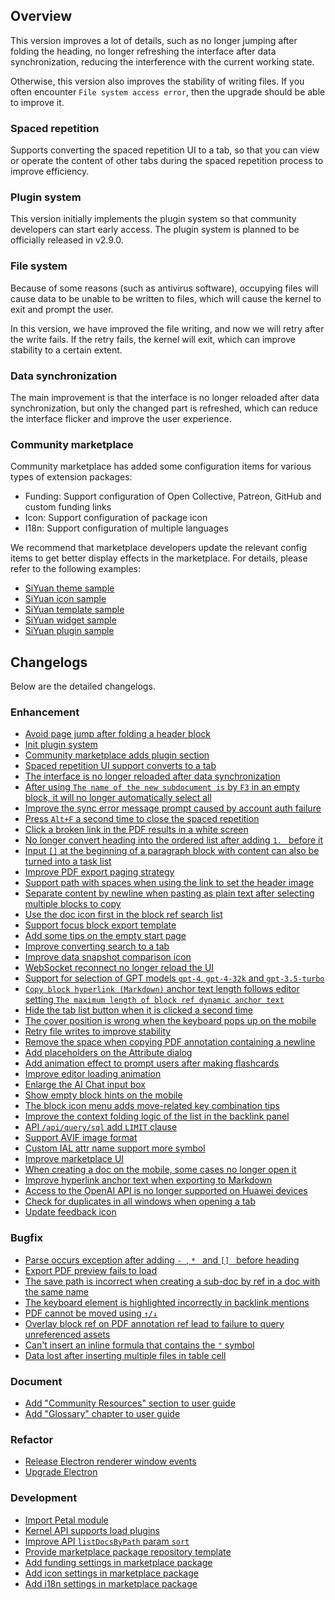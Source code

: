 ## Overview

This version improves a lot of details, such as no longer jumping after folding the heading, no longer refreshing the interface after data synchronization, reducing the interference with the current working state.

Otherwise, this version also improves the stability of writing files. If you often encounter `File system access error`, then the upgrade should be able to improve it.

### Spaced repetition

Supports converting the spaced repetition UI to a tab, so that you can view or operate the content of other tabs during the spaced repetition process to improve efficiency.

### Plugin system

This version initially implements the plugin system so that community developers can start early access. The plugin system is planned to be officially released in v2.9.0.

### File system

Because of some reasons (such as antivirus software), occupying files will cause data to be unable to be written to files, which will cause the kernel to exit and prompt the user.

In this version, we have improved the file writing, and now we will retry after the write fails. If the retry fails, the kernel will exit, which can improve stability to a certain extent.

### Data synchronization

The main improvement is that the interface is no longer reloaded after data synchronization, but only the changed part is refreshed, which can reduce the interface flicker and improve the user experience.

### Community marketplace

Community marketplace has added some configuration items for various types of extension packages:

* Funding: Support configuration of Open Collective, Patreon, GitHub and custom funding links
* Icon: Support configuration of package icon
* I18n: Support configuration of multiple languages

We recommend that marketplace developers update the relevant config items to get better display effects in the marketplace. For details, please refer to the following examples:

* [SiYuan theme sample](https://github.com/siyuan-note/theme-sample)
* [SiYuan icon sample](https://github.com/siyuan-note/icon-sample)
* [SiYuan template sample](https://github.com/siyuan-note/template-sample)
* [SiYuan widget sample](https://github.com/siyuan-note/widget-sample)
* [SiYuan plugin sample](https://github.com/siyuan-note/plugin-sample)

## Changelogs

Below are the detailed changelogs.

### Enhancement

* [Avoid page jump after folding a header block](https://github.com/siyuan-note/siyuan/issues/7785)
* [Init plugin system](https://github.com/siyuan-note/siyuan/issues/8041)
* [Community marketplace adds plugin section](https://github.com/siyuan-note/siyuan/issues/8043)
* [Spaced repetition UI support converts to a tab](https://github.com/siyuan-note/siyuan/issues/8061)
* [The interface is no longer reloaded after data synchronization](https://github.com/siyuan-note/siyuan/issues/8098)
* [After using `The name of the new subdocument is` by `F3` in an empty block, it will no longer automatically select all](https://github.com/siyuan-note/siyuan/issues/8099)
* [Improve the sync error message prompt caused by account auth failure](https://github.com/siyuan-note/siyuan/issues/8101)
* [Press `Alt+F` a second time to close the spaced repetition](https://github.com/siyuan-note/siyuan/issues/8102)
* [Click a broken link in the PDF results in a white screen](https://github.com/siyuan-note/siyuan/issues/8103)
* [No longer convert heading into the ordered list after adding `1. ` before it](https://github.com/siyuan-note/siyuan/issues/8105)
* [Input `[]` at the beginning of a paragraph block with content can also be turned into a task list](https://github.com/siyuan-note/siyuan/issues/8108)
* [Improve PDF export paging strategy](https://github.com/siyuan-note/siyuan/pull/8110)
* [Support path with spaces when using the link to set the header image](https://github.com/siyuan-note/siyuan/issues/8113)
* [Separate content by newline when pasting as plain text after selecting multiple blocks to copy](https://github.com/siyuan-note/siyuan/issues/8114)
* [Use the doc icon first in the block ref search list](https://github.com/siyuan-note/siyuan/issues/8115)
* [Support focus block export template](https://github.com/siyuan-note/siyuan/issues/8117)
* [Add some tips on the empty start page](https://github.com/siyuan-note/siyuan/issues/8120)
* [Improve converting search to a tab](https://github.com/siyuan-note/siyuan/issues/8139)
* [Improve data snapshot comparison icon](https://github.com/siyuan-note/siyuan/issues/8140)
* [WebSocket reconnect no longer reload the UI](https://github.com/siyuan-note/siyuan/issues/8141)
* [Support for selection of GPT models `gpt-4`, `gpt-4-32k` and `gpt-3.5-turbo`](https://github.com/siyuan-note/siyuan/issues/8142)
* [`Copy block hyperlink (Markdown)` anchor text length follows editor setting `The maximum length of block ref dynamic anchor text`](https://github.com/siyuan-note/siyuan/issues/8144)
* [Hide the tab list button when it is clicked a second time](https://github.com/siyuan-note/siyuan/issues/8147)
* [The cover position is wrong when the keyboard pops up on the mobile](https://github.com/siyuan-note/siyuan/issues/8148)
* [Retry file writes to improve stability](https://github.com/siyuan-note/siyuan/issues/8149)
* [Remove the space when copying PDF annotation containing a newline](https://github.com/siyuan-note/siyuan/issues/8152)
* [Add placeholders on the Attribute dialog](https://github.com/siyuan-note/siyuan/issues/8154)
* [Add animation effect to prompt users after making flashcards](https://github.com/siyuan-note/siyuan/issues/8157)
* [Improve editor loading animation](https://github.com/siyuan-note/siyuan/issues/8158)
* [Enlarge the AI Chat input box](https://github.com/siyuan-note/siyuan/issues/8161)
* [Show empty block hints on the mobile](https://github.com/siyuan-note/siyuan/issues/8162)
* [The block icon menu adds move-related key combination tips](https://github.com/siyuan-note/siyuan/issues/8163)
* [Improve the context folding logic of the list in the backlink panel](https://github.com/siyuan-note/siyuan/issues/8165)
* [API `/api/query/sql` add `LIMIT` clause](https://github.com/siyuan-note/siyuan/issues/8167)
* [Support AVIF image format](https://github.com/siyuan-note/siyuan/issues/8170)
* [Custom IAL attr name support more symbol](https://github.com/siyuan-note/siyuan/pull/8172)
* [Improve marketplace UI](https://github.com/siyuan-note/siyuan/issues/8181)
* [When creating a doc on the mobile, some cases no longer open it](https://github.com/siyuan-note/siyuan/issues/8184)
* [Improve hyperlink anchor text when exporting to Markdown](https://github.com/siyuan-note/siyuan/issues/8191)
* [Access to the OpenAI API is no longer supported on Huawei devices](https://github.com/siyuan-note/siyuan/issues/8192)
* [Check for duplicates in all windows when opening a tab](https://github.com/siyuan-note/siyuan/issues/8193)
* [Update feedback icon](https://github.com/siyuan-note/siyuan/issues/8201)

### Bugfix

* [Parse occurs exception after adding `- `, `* ` and `[] ` before heading](https://github.com/siyuan-note/siyuan/issues/8106)
* [Export PDF preview fails to load](https://github.com/siyuan-note/siyuan/issues/8126)
* [The save path is incorrect when creating a sub-doc by ref in a doc with the same name](https://github.com/siyuan-note/siyuan/issues/8138)
* [The keyboard element is highlighted incorrectly in backlink mentions](https://github.com/siyuan-note/siyuan/issues/8143)
* [PDF cannot be moved using `↑/↓`](https://github.com/siyuan-note/siyuan/issues/8164)
* [Overlay block ref on PDF annotation ref lead to failure to query unreferenced assets](https://github.com/siyuan-note/siyuan/issues/8186)
* [Can't insert an inline formula that contains the `"` symbol](https://github.com/siyuan-note/siyuan/issues/8190)
* [Data lost after inserting multiple files in table cell](https://github.com/siyuan-note/siyuan/issues/8196)

### Document

* [Add "Community Resources" section to user guide](https://github.com/siyuan-note/siyuan/issues/8123)
* [Add "Glossary" chapter to user guide](https://github.com/siyuan-note/siyuan/issues/8137)

### Refactor

* [Release Electron renderer window events](https://github.com/siyuan-note/siyuan/issues/8107)
* [Upgrade Electron](https://github.com/siyuan-note/siyuan/issues/8197)

### Development

* [Import Petal module](https://github.com/siyuan-note/siyuan/pull/8001)
* [Kernel API supports load plugins](https://github.com/siyuan-note/siyuan/issues/8044)
* [Improve API `listDocsByPath` param `sort`](https://github.com/siyuan-note/siyuan/pull/8156)
* [Provide marketplace package repository template](https://github.com/siyuan-note/siyuan/issues/8168)
* [Add funding settings in marketplace package](https://github.com/siyuan-note/siyuan/issues/8171)
* [Add icon settings in marketplace package](https://github.com/siyuan-note/siyuan/issues/8174)
* [Add i18n settings in marketplace package](https://github.com/siyuan-note/siyuan/issues/8177)